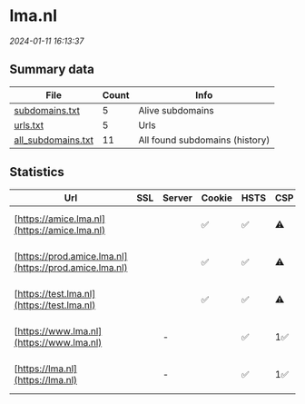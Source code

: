 # lma.nl
*2024-01-11 16:13:37*
## Summary data
| File       | Count | Info |
|------------|-------|------|
|[subdomains.txt](/data/lma.nl/subdomains.txt)|5|Alive subdomains|
|[urls.txt](/data/lma.nl/urls.txt)|5|Urls|
|[all_subdomains.txt](/data/lma.nl/all_subdomains.txt)|11|All found subdomains (history)|
## Statistics
| Url | SSL | Server | Cookie | HSTS | CSP | XFO | XXP | RP | Tech |Title |
|------------|-------|------|------|------|------|------|------|------|------|------|
|[https://amice.lma.nl](https://amice.lma.nl)| ||:white_check_mark: |:white_check_mark: |:warning: | 1:white_check_mark: | 2:white_check_mark: | 3:white_check_mark: |HSTS Microsoft ASP.NET|Object moved|
|[https://prod.amice.lma.nl](https://prod.amice.lma.nl)| ||:white_check_mark: |:white_check_mark: |:warning: | 1:white_check_mark: | 2:white_check_mark: | 3:white_check_mark: |HSTS Microsoft ASP.NET|Object moved|
|[https://test.lma.nl](https://test.lma.nl)| ||:white_check_mark: |:white_check_mark: |:warning: | 1:white_check_mark: | 2:white_check_mark: | 3:white_check_mark: |HSTS Microsoft ASP.NET|Object moved|
|[https://www.lma.nl](https://www.lma.nl)| |-| |:white_check_mark: | 1:white_check_mark: | 2:white_check_mark: | 3:white_check_mark: |HSTS Microsoft ASP.NET:-|Home - Landelijk...|
|[https://lma.nl](https://lma.nl)| |-| |:white_check_mark: | 1:white_check_mark: | 2:white_check_mark: | 3:white_check_mark: |HSTS Microsoft ASP.NET:-|Object moved|